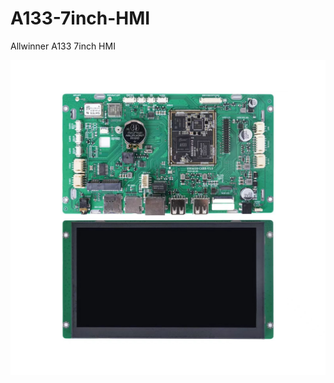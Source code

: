 # A133-7inch-HMI
Allwinner A133 7inch HMI

![Allwinner A133 7inch HMI PCB View with LCD](./Documents/PCB-View-with-LCD-Front.jpeg)